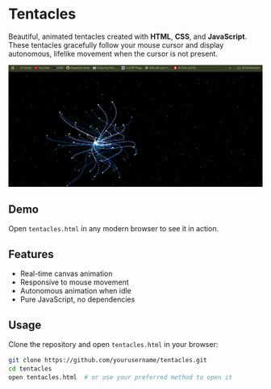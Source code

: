 # Tentacles

Beautiful, animated tentacles created with **HTML**, **CSS**, and **JavaScript**. These tentacles gracefully follow your mouse cursor and display autonomous, lifelike movement when the cursor is not present.

![Preview](tentacles.html.png)

## Demo

Open `tentacles.html` in any modern browser to see it in action.

## Features

- Real-time canvas animation
- Responsive to mouse movement
- Autonomous animation when idle
- Pure JavaScript, no dependencies

## Usage

Clone the repository and open `tentacles.html` in your browser:

```bash
git clone https://github.com/yourusername/tentacles.git
cd tentacles
open tentacles.html  # or use your preferred method to open it
